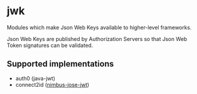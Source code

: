 # jwk
Modules which make Json Web Keys available to higher-level frameworks. 

Json Web Keys are published by Authorization Servers so that Json Web Token signatures can be validated.

## Supported implementations

 * auth0 (java-jwt)
 * connect2id ([nimbus-jose-jwt](https://connect2id.com/products/nimbus-jose-jwt))

